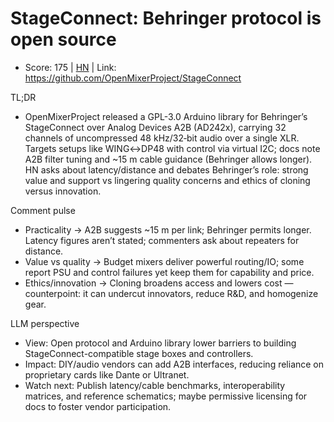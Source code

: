# StageConnect: Behringer protocol is open source

- Score: 175 | [HN](https://news.ycombinator.com/item?id=45625251) | Link: https://github.com/OpenMixerProject/StageConnect

TL;DR
- OpenMixerProject released a GPL-3.0 Arduino library for Behringer’s StageConnect over Analog Devices A2B (AD242x), carrying 32 channels of uncompressed 48 kHz/32‑bit audio over a single XLR. Targets setups like WING↔DP48 with control via virtual I2C; docs note A2B filter tuning and ~15 m cable guidance (Behringer allows longer). HN asks about latency/distance and debates Behringer’s role: strong value and support vs lingering quality concerns and ethics of cloning versus innovation.

Comment pulse
- Practicality → A2B suggests ~15 m per link; Behringer permits longer. Latency figures aren’t stated; commenters ask about repeaters for distance.
- Value vs quality → Budget mixers deliver powerful routing/IO; some report PSU and control failures yet keep them for capability and price.
- Ethics/innovation → Cloning broadens access and lowers cost — counterpoint: it can undercut innovators, reduce R&D, and homogenize gear.

LLM perspective
- View: Open protocol and Arduino library lower barriers to building StageConnect-compatible stage boxes and controllers.
- Impact: DIY/audio vendors can add A2B interfaces, reducing reliance on proprietary cards like Dante or Ultranet.
- Watch next: Publish latency/cable benchmarks, interoperability matrices, and reference schematics; maybe permissive licensing for docs to foster vendor participation.
